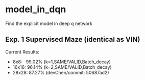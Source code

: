 # model_in_dqn
Find the explicit model in deep q network

## Exp. 1 Supervised Maze (identical as VIN)

Current Results:
* 8x8:   99.02% (k=1,SAME/VALID,Batch_decay)
* 16x16: 96.14% (k=2,SAME/VALID,Batch_decay)
* 28x28: 87.27% (devChen/commit: 50687ad2)
